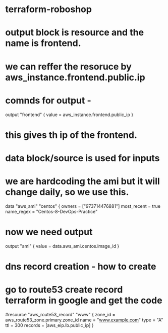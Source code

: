 # terraform-roboshop

# output block is resource and the name is frontend.

# we can reffer the resoruce by aws_instance.frontend.public.ip

# comnds for output - 
 output "frontend" {
    value = aws_instance.frontend.public_ip
 }

# this gives th ip of the frontend.




# data block/source is used for inputs

# we are hardcoding the ami but it will change daily, so we use this.

data "aws_ami" "centos" {
owners           = ["973714476881"]
most_recent      = true
name_regex       = "Centos-8-DevOps-Practice"


# now we need output

 output "ami" {
    value = data.aws_ami.centos.image_id
}




# dns record creation - how to create

# go to route53 create record terraform in google and get the code

#resource "aws_route53_record" "www" {
  zone_id = aws_route53_zone.primary.zone_id
  name    = "www.example.com"
  type    = "A"
  ttl     = 300
  records = [aws_eip.lb.public_ip]
}

